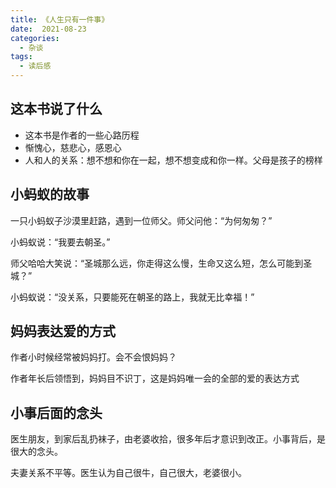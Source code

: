 ```yaml
---
title: 《人生只有一件事》
date:  2021-08-23
categories:
  - 杂谈
tags:
  - 读后感
---
```

## 这本书说了什么
- 这本书是作者的一些心路历程
- 惭愧心，慈悲心，感恩心
- 人和人的关系：想不想和你在一起，想不想变成和你一样。父母是孩子的榜样

## 小蚂蚁的故事
一只小蚂蚁子沙漠里赶路，遇到一位师父。师父问他：“为何匆匆？”

小蚂蚁说：“我要去朝圣。”

师父哈哈大笑说：“圣城那么远，你走得这么慢，生命又这么短，怎么可能到圣城？”

小蚂蚁说：“没关系，只要能死在朝圣的路上，我就无比幸福！”

## 妈妈表达爱的方式

作者小时候经常被妈妈打。会不会恨妈妈？

作者年长后领悟到，妈妈目不识丁，这是妈妈唯一会的全部的爱的表达方式

## 小事后面的念头

医生朋友，到家后乱扔袜子，由老婆收拾，很多年后才意识到改正。小事背后，是很大的念头。

夫妻关系不平等。医生认为自己很牛，自己很大，老婆很小。
